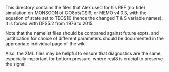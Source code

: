 This directory contains the files that Alex used for his REF (no tide) simulation on MONSOON of GO8p5/GSI9, or NEMO v4.0.3, with the equation of state set to TEOS10 (hence the changed T & S variable names). It is forced with DFS5.2 from 1976 to 2015.

Note that the namelist files should be compared against future expts. and justification for choice of different parameters should be documented in the appropriate individual page of the wiki.

Also, the XML files may be helpful to ensure that diagnostics are the same, especially important for bottom pressure, where real8 is crucial to preserve the signal.
